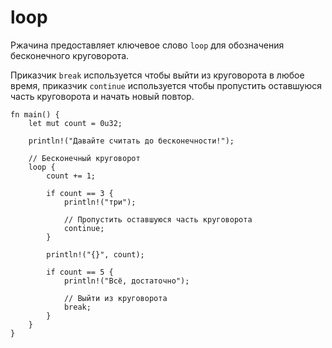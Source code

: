 # loop

Ржачина предоставляет ключевое слово `loop` для обозначения бесконечного круговорота.

Приказчик `break` используется чтобы выйти из круговорота в любое время, приказчик
`continue` используется чтобы пропустить оставшуюся часть круговорота и начать новый повтор.

```rust,editable
fn main() {
    let mut count = 0u32;

    println!("Давайте считать до бесконечности!");

    // Бесконечный круговорот
    loop {
        count += 1;

        if count == 3 {
            println!("три");

            // Пропустить оставшуюся часть круговорота
            continue;
        }

        println!("{}", count);

        if count == 5 {
            println!("Всё, достаточно");

            // Выйти из круговорота
            break;
        }
    }
}
```